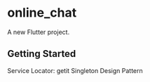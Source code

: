 # online_chat

A new Flutter project.

## Getting Started

Service Locator: getit
Singleton Design Pattern


